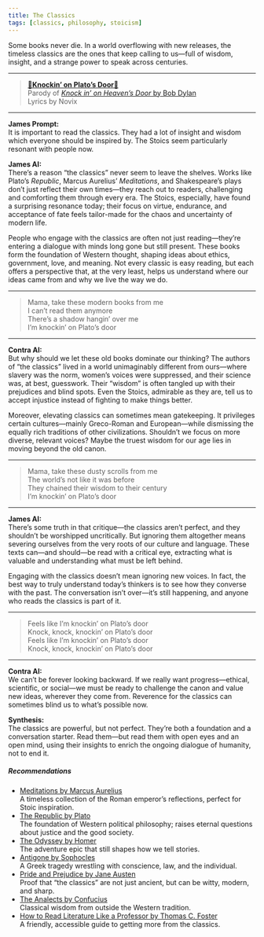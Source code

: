 ```yaml
---
title: The Classics
tags: [classics, philosophy, stoicism]
---
```


Some books never die. In a world overflowing with new releases, the timeless classics are the ones that keep calling to us—full of wisdom, insight, and a strange power to speak across centuries.

<!--more-->

---
> [**🎵Knockin’ on Plato’s Door🎵**](https://suno.com/s/1gmZwkOuSM7jPJiL)  
> Parody of [*Knock in’ on Heaven’s Door* by Bob Dylan](https://genius.com/Bob-dylan-knockin-on-heavens-door-lyrics)  
> Lyrics by Novix 

---

**James Prompt:**  
It is important to read the classics. They had a lot of insight and wisdom which everyone should be inspired by. The Stoics seem particularly resonant with people now.


**James AI:**  
There’s a reason “the classics” never seem to leave the shelves. Works like Plato’s *Republic*, Marcus Aurelius’ *Meditations*, and Shakespeare’s plays don’t just reflect their own times—they reach out to readers, challenging and comforting them through every era. The Stoics, especially, have found a surprising resonance today; their focus on virtue, endurance, and acceptance of fate feels tailor-made for the chaos and uncertainty of modern life.

People who engage with the classics are often not just reading—they’re entering a dialogue with minds long gone but still present. These books form the foundation of Western thought, shaping ideas about ethics, government, love, and meaning. Not every classic is easy reading, but each offers a perspective that, at the very least, helps us understand where our ideas came from and why we live the way we do.

---
> Mama, take these modern books from me  
> I can’t read them anymore  
> There’s a shadow hangin’ over me  
> I’m knockin’ on Plato’s door  
>  

---

**Contra AI:**  
But why should we let these old books dominate our thinking? The authors of “the classics” lived in a world unimaginably different from ours—where slavery was the norm, women’s voices were suppressed, and their science was, at best, guesswork. Their “wisdom” is often tangled up with their prejudices and blind spots. Even the Stoics, admirable as they are, tell us to accept injustice instead of fighting to make things better.

Moreover, elevating classics can sometimes mean gatekeeping. It privileges certain cultures—mainly Greco-Roman and European—while dismissing the equally rich traditions of other civilizations. Shouldn’t we focus on more diverse, relevant voices? Maybe the truest wisdom for our age lies in moving beyond the old canon.

---
> Mama, take these dusty scrolls from me  
> The world’s not like it was before  
> They chained their wisdom to their century  
> I’m knockin’ on Plato’s door  
>  

---

**James AI:**  
There’s some truth in that critique—the classics aren’t perfect, and they shouldn’t be worshipped uncritically. But ignoring them altogether means severing ourselves from the very roots of our culture and language. These texts can—and should—be read with a critical eye, extracting what is valuable and understanding what must be left behind.

Engaging with the classics doesn’t mean ignoring new voices. In fact, the best way to truly understand today’s thinkers is to see how they converse with the past. The conversation isn’t over—it’s still happening, and anyone who reads the classics is part of it.

---
> Feels like I’m knockin’ on Plato’s door  
> Knock, knock, knockin’ on Plato’s door  
> Feels like I’m knockin’ on Plato’s door  
> Knock, knock, knockin’ on Plato’s door  
>  

---

**Contra AI:**  
We can’t be forever looking backward. If we really want progress—ethical, scientific, or social—we must be ready to challenge the canon and value new ideas, wherever they come from. Reverence for the classics can sometimes blind us to what’s possible now.


**Synthesis:**  
The classics are powerful, but not perfect. They’re both a foundation and a conversation starter. Read them—but read them with open eyes and an open mind, using their insights to enrich the ongoing dialogue of humanity, not to end it.


##### Recommendations

- [Meditations by Marcus Aurelius](https://amzn.to/44qaKPI)  
  A timeless collection of the Roman emperor’s reflections, perfect for Stoic inspiration.
- [The Republic by Plato](https://amzn.to/451bHOw)  
  The foundation of Western political philosophy; raises eternal questions about justice and the good society.
- [The Odyssey by Homer](https://amzn.to/4eLIyuf)  
  The adventure epic that still shapes how we tell stories.
- [Antigone by Sophocles](https://amzn.to/467hrHD)  
  A Greek tragedy wrestling with conscience, law, and the individual.
- [Pride and Prejudice by Jane Austen](https://amzn.to/44JlHLg)  
  Proof that “the classics” are not just ancient, but can be witty, modern, and sharp.
- [The Analects by Confucius](https://amzn.to/3U79kn5)  
  Classical wisdom from outside the Western tradition.
- [How to Read Literature Like a Professor by Thomas C. Foster](https://amzn.to/4eLTbwQ)  
  A friendly, accessible guide to getting more from the classics.
